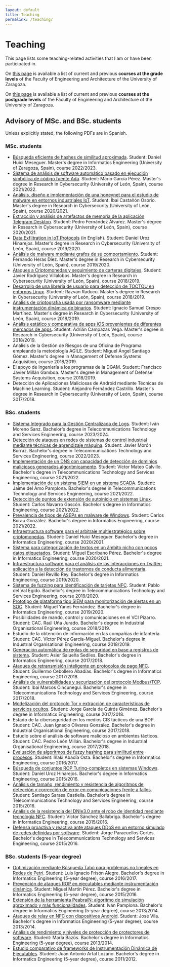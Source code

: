 ```yaml
---
layout: default
title: Teaching
permalink: /teaching/
---
```


# Teaching

This page lists some teaching-related activities that I am or have been participated in. 

On [this page](undergraduate) is available a list of current and previous **courses at the grade levels** of the Faculty of Engineering and Architecture of the University of Zaragoza.

On [this page](postgraduate) is available a list of current and previous **courses at the postgrade levels** of the Faculty of Engineering and Architecture of the University of Zaragoza.


## Advisory of MSc. and BSc. students

Unless explicitly stated, the following PDFs are in Spanish.

### MSc. students


* [Búsqueda eficiente de hashes de similitud aproximada](https://webdiis.unizar.es/~ricardo/files/TFMs/BusquedaEficienteHashesSimilitudAproximada_TFM_UZ.pdf). Student: Daniel Huici Meseguer. Master's degree in Informatics Engineering (University of Zaragoza, Spain), course 2022/2023.
* [Sistema de análisis de software automático basado en ejecución simbólica de código fuente Ada](https://webdiis.unizar.es/~ricardo/files/TFMs/SistemaAutomaticoEjecucionSimbolicaAda_TFM_ULE.pdf). Student: Mario García Pérez. Master's degree in Research in Cybersecurity (University of León, Spain), course 2021/2022.
* [Análisis, diseño e implementación de una honeynet para el estudio de malware en entornos industriales IoT](https://webdiis.unizar.es/~ricardo/files/TFMs/AnalisisImplementacionHoneynetMalwareEntornosIIoT_TFM_ULE.pdf). Student: Ibai Castañón Osorio. Master's degree in Research in Cybersecurity (University of León, Spain), course 2020/2021.
* [Extracción y análisis de artefactos de memoria de la aplicación Telegram Desktop](https://webdiis.unizar.es/~ricardo/files/TFMs/ExtraccionAnalisisArtefactosMemoriaTelegramDesktop_TFM_ULE.pdf). Student: Pedro Fernández Álvarez. Master's degree in Research in Cybersecurity (University of León, Spain), course 2020/2021.
* [Data Exfiltration in IoT Protocols](https://webdiis.unizar.es/~ricardo/files/TFMs/ExfiltracionDatosProtocolosIoT_TFM_ULE.pdf) (in English). Student: Daniel Uroz Hinarejos. Master's degree in Research in Cybersecurity (University of León, Spain), course 2019/2020.
* [Análisis de malware mediante grafos de su comportamiento](https://webdiis.unizar.es/~ricardo/files/TFMs/AnalisisMalwareGrafosComportamiento_TFM_ULE.pdf). Student: Fernando Heras Díez. Master's degree in Research in Cybersecurity (University of León, Spain), course 2019/2020.
* [Ataques a Criptomonedas y seguimiento de carteras digitales](https://webdiis.unizar.es/~ricardo/files/TFMs/AtaquesCriptomonedasSeguimientoCarteras.pdf). Student: Javier Rodríguez Villalobos. Master's degree in Research in Cybersecurity (University of León, Spain), course 2018/2019.
* [Desarrollo de una librería de usuario para detección de TOCTOU en entornos Linux](https://webdiis.unizar.es/~ricardo/files/TFMs/DeteccionTOCTOU_LibreriaLinux.pdf). Student: Razvan Raducu. Master's degree in Research in Cybersecurity (University of León, Spain), course 2018/2019.
* [Análisis de criptografía usada por ransomware mediante instrumentación dinámica de binarios](https://webdiis.unizar.es/~ricardo/files/TFMs/CriptografiaRansomwareDBI.pdf). Student: Ignacio Samuel Crespo Martínez. Master's degree in Research in Cybersecurity (University of León, Spain), course 2018/2019.
* [Análisis estático y comparativa de apps iOS provenientes de diferentes mercados de apps](https://webdiis.unizar.es/~ricardo/files/TFMs/AnalisisEstatico_iOSAppsMercadosAlternativos.pdf). Student: Adrián Campazas Vega. Master's degree in Research in Cybersecurity (University of León, Spain), course 2018/2019.
* Análisis de la Gestión de Riesgos de una Oficina de Programa empleando la metodología AGILE. Student: Miguel Ángel Santiago Gómez. Master's degree in Management of Defense Systems Acquisition, course 2018/2019.
* El apoyo de Ingeniería a los programas de la DGAM. Student: Francisco Javier Millán Gamboa. Master's degree in Management of Defense Systems Acquisition, course 2018/2019.
* Detección de Aplicaciones Maliciosas de Android mediante Técnicas de Machine Learning. Student: Alejandro Fernández Castrillo. Master's degree in Research in Cybersecurity (University of León, Spain), course 2017/2018.

### BSc. students

* [Sistema Integrado para la Gestión Centralizada de Logs](https://webdiis.unizar.es/~ricardo/files/TFGs/Sistema_Integrado_Gestion_Centralizada_Logs.pdf). Student: Iván Moreno Sanz. Bachelor's degree in Telecommunications Technology and Services Engineering, course 2023/2024.
* [Detección de ataques en redes de sistemas de control industrial mediante técnicas de aprendizaje máquina](https://webdiis.unizar.es/~ricardo/files/TFGs/Deteccion_Ataques_ICS_Mediante_ML.pdf). Student: Javier Morón Borraz. Bachelor's degree in Telecommunications Technology and Services Engineering, course 2022/2023.
* [Implementación de un DNS con capacidad de detección de dominios maliciosos generados algorítmicamente](https://webdiis.unizar.es/~ricardo/files/TFGs/ImplementacionDNSdeteccionDGA.pdf). Student: Víctor Mateo Calvillo. Bachelor's degree in Telecommunications Technology and Services Engineering, course 2021/2022.
* [Implementación de un sistema SIEM en un sistema SCADA](https://webdiis.unizar.es/~ricardo/files/TFGs/ImplementacionSIEM_SCADA.pdf). Student: Jaime del Amo Pamplona. Bachelor's degree in Telecommunications Technology and Services Engineering, course 2021/2022.
* [Detección de puntos de extensión de autoinicio en sistemas Linux](https://webdiis.unizar.es/~ricardo/files/TFGs/DeteccionASESPsSistemasLinux.pdf). Student: Carlos Navarro Gascón. Bachelor's degree in Informatics Engineering, course 2021/2022.
* [Prevalencia de tipos de ASEPs en malware de Windows](https://webdiis.unizar.es/~ricardo/files/TFGs/PrevalenciaTiposASEPsMalwareWindows.pdf). Student: Carlos Borau González. Bachelor's degree in Informatics Engineering, course 2021/2022.
* [Infraestructura software para el arbitraje multiestratégico sobre criptomonedas](https://webdiis.unizar.es/~ricardo/files/TFGs/InfraestructuraSoftwareArbitrajeCriptomonedas.pdf). Student: Daniel Huici Meseguer. Bachelor's degree in Informatics Engineering, course 2020/2021.
* [Sistema para categorización de textos en un ámbito nicho con pocos datos etiquetados](https://webdiis.unizar.es/~ricardo/files/TFGs/CategozacionTextosAmbitosPocosDatosEtiquetados.pdf). Student: Miguel Escribano Pérez. Bachelor's degree in Informatics Engineering, course 2020/2021.
* [Infraestructura software para el análisis de las interacciones en Twitter: aplicación a la detección de trastornos de conducta alimentaria](https://webdiis.unizar.es/~ricardo/files/TFGs/AnalisisInteraccionesTwitterDeteccionTCA.pdf). Student: Daniel Revillo Rey. Bachelor's degree in Informatics Engineering, course 2019/2020.
* [Sistema de fuzzing para identificación de tarjetas NFC](https://webdiis.unizar.es/~ricardo/files/TFGs/SistemaFuzzingNFC_TFG.pdf). Student: Pablo del Val Egido. Bachelor's degree in Telecommunications Technology and Services Engineering, course 2019/2020.
* [Prototipo de plataforma tipo SIEM para monitorización de alertas en un SOC](https://webdiis.unizar.es/~ricardo/files/TFGs/PrototipoPlataformaSIEMMonitorizacionAlertas_TFG.pdf). Student: Miguel Yanes Fernández. Bachelor's degree in Informatics Engineering, course 2019/2020.
* Posibilidades de mando, control y comunicaciones en el VCI Pizarro. Student: CAC. Raúl Uña Jurado. Bachelor's degree in Industrial Organisational Engineering, course 2018/2019.
* Estudio de la obtención de información en las compañías de infantería. Student: CAC. Víctor Pérez García-Miguel. Bachelor's degree in Industrial Organisational Engineering, course 2018/2019.
* [Generación automática de reglas de seguridad en base a registros de sistema](https://webdiis.unizar.es/~ricardo/files/TFGs/GeneracionReglasIDSLogs.pdf). Student: Asier Salueña Sediles. Bachelor's degree in Informatics Engineering, course 2017/2018.
* [Ataques de retransmisión inteligente en protocolos de pago NFC](https://webdiis.unizar.es/~ricardo/files/TFGs/RelayInteligenteEMV.pdf). Student: Guillermo Cebollero Abadías. Bachelor's degree in Informatics Engineering, course 2017/2018.
* [Análisis de vulnerabilidades y securización del protocolo Modbus/TCP](https://webdiis.unizar.es/~ricardo/files/TFGs/AnalisisVulnerabilidadesSecurizacionModbusTCP.pdf). Student: Ibai Marcos Cincunegui. Bachelor's degree in Telecommunications Technology and Services Engineering, course 2017/2018.
* [Modelización del protocolo Tor y extracción de características de servicios ocultos](https://webdiis.unizar.es/~ricardo/files/TFGs/ModeladoTorDesanonimizacionHS.pdf). Student: Jorge García de Quirós Giménez. Bachelor's degree in Informatics Engineering, course 2017/2018.
* Estado de la ciberseguridad en los medios CIS tácticos de una BOP. Student: CAC. Juan Ignacio Olivares González. Bachelor's degree in Industrial Organisational Engineering, course 2017/2018.
* Estudio sobre el análisis de software malicioso en ambientes tácticos. Student: CAC. Pedro León Millán. Bachelor's degree in Industrial Organisational Engineering, course 2017/2018.
* [Evaluación de algoritmos de fuzzy hashing para similitud entre procesos](https://webdiis.unizar.es/~ricardo/files/TFGs/FuzzyHashingProcesos.pdf). Student: Iñaki Abadía Osta. Bachelor's degree in Informatics Engineering, course 2016/2017.
* [Búsqueda de conjuntos ROP Turing-completos en sistemas Windows](https://webdiis.unizar.es/~ricardo/files/TFGs/ROPTuringWindows.pdf). Student: Daniel Uroz Hinarejos. Bachelor's degree in Informatics Engineering, course 2015/2016.
* [Análisis de tamaño, rendimiento y resistencia de algoritmos de detección y corrección de error en comunicaciones frente a fallos](https://webdiis.unizar.es/~ricardo/files/TFGs/AnalisisRendimientoCorreccionFEC.pdf). Student: Santiago Sarasa Castiella. Bachelor's degree in Telecommunications Technology and Services Engineering, course 2015/2016.
* [Análisis de la resistencia del DNIe3.0 ante el robo de identidad mediante tecnología NFC](https://webdiis.unizar.es/~ricardo/files/TFGs/SeguridadDNIe3.0_NFC.pdf). Student: Víctor Sánchez Ballabriga. Bachelor's degree in Informatics Engineering, course 2015/2016.
* [Defensa proactiva y reactiva ante ataques DDoS en un entorno simulado de redes definidas por software](https://webdiis.unizar.es/~ricardo/files/TFGs/DefensaProactivaReactivaDDoSSDN.pdf). Student: Jorge Paracuellos Cortés. Bachelor's degree in Telecommunications Technology and Services Engineering, course 2015/2016.

### BSc. students (5-year degree)

* [Optimización mediante Búsqueda Tabú para problemas no lineales en Redes de Petri](https://webdiis.unizar.es/~ricardo/files/PFCs/OptimizacionTabuSearchPetriNets.pdf). Student: Luis Ignacio Frisón Alegre. Bachelor's degree in Informatics Engineering (5-year degree), course 2016/2017.
* [Prevención de ataques ROP en ejecutables mediante instrumentación dinámica](https://webdiis.unizar.es/~ricardo/files/PFCs/PrevencionAtaquesROPDBI.pdf). Student: Miguel Martín Pérez. Bachelor's degree in Informatics Engineering (5-year degree), course 2015/2016.
* [Extensión de la herramienta PeabraiN: algoritmo de simulación aproximado y más funcionalidades](https://webdiis.unizar.es/~ricardo/files/PFCs/ExtensionFuncionalidadesPeabraiN.pdf). Student: Iván Pamplona. Bachelor's degree in Informatics Engineering (5-year degree), course 2013/2014.
* [Ataques de relay en NFC con dispositivos Android](https://webdiis.unizar.es/~ricardo/files/PFCs/AtaquesRelayNFC.pdf). Student: José Vila. Bachelor's degree in Informatics Engineering (5-year degree), course 2013/2014.
* [Análisis de rendimiento y niveles de protección de protectores de software](https://webdiis.unizar.es/~ricardo/files/PFCs/AnalisisProtectoresSoftware.pdf). Student: María Bazús. Bachelor's degree in Informatics Engineering (5-year degree), course 2013/2014.
* [Estudio comparativo de frameworks de Instrumentación Dinámica de Ejecutables](https://webdiis.unizar.es/~ricardo/files/PFCs/EstudioDBIframeworks.pdf). Student: Juan Antonio Artal Lozano. Bachelor's degree in Informatics Engineering (5-year degree), course 2011/2012.
